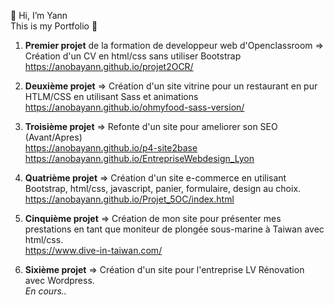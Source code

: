 👋 Hi, I’m Yann <br>
This is my Portfolio 👀 <br>

1. **Premier projet** de la formation de developpeur web d'Openclassroom => Création d'un CV en html/css sans utiliser Bootstrap <br>
https://anobayann.github.io/projet2OCR/

2. **Deuxième projet** => Création d'un site vitrine pour un restaurant en pur HTLM/CSS en utilisant Sass et animations <br>
https://anobayann.github.io/ohmyfood-sass-version/

3. **Troisième projet** => Refonte d'un site pour ameliorer son SEO (Avant/Apres) <br>
https://anobayann.github.io/p4-site2base <br>
https://anobayann.github.io/EntrepriseWebdesign_Lyon 

4. **Quatrième projet** => Création d'un site e-commerce en utilisant Bootstrap, html/css, javascript, panier, formulaire, design au choix.<br>
https://anobayann.github.io/Projet_5OC/index.html

5. **Cinquième projet**  => Création de mon site pour présenter mes prestations en tant que moniteur de plongée sous-marine à Taiwan avec html/css. <br>
https://www.dive-in-taiwan.com/

6. **Sixième projet**  => Création d'un site pour l'entreprise LV Rénovation avec Wordpress.<br>
_En cours.._
